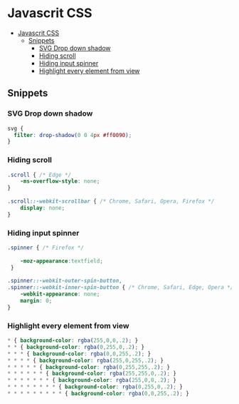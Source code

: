 # Javascrit CSS

- [Javascrit CSS](#javascrit-css)
  - [Snippets](#snippets)
    - [SVG Drop down shadow](#svg-drop-down-shadow)
    - [Hiding scroll](#hiding-scroll)
    - [Hiding input spinner](#hiding-input-spinner)
    - [Highlight every element from view](#highlight-every-element-from-view)

## Snippets

### SVG Drop down shadow

```css
svg {
  filter: drop-shadow(0 0 4px #ff0090);
}

```

### Hiding scroll

```css
.scroll { /* Edge */
    -ms-overflow-style: none;
}
    
.scroll::-webkit-scrollbar { /* Chrome, Safari, Opera, Firefox */
    display: none; 
}
```

### Hiding input spinner

```css
.spinner { /* Firefox */
    
    -moz-appearance:textfield;
 }
    
.spinner::-webkit-outer-spin-button,
.spinner::-webkit-inner-spin-button { /* Chrome, Safari, Edge, Opera */
    -webkit-appearance: none;
    margin: 0;
}
```

### Highlight every element from view

```css
* { background-color: rgba(255,0,0,.2); }
* * { background-color: rgba(0,255,0,.2); }
* * * { background-color: rgba(0,0,255,.2); }
* * * * { background-color: rgba(255,0,255,.2); }
* * * * * { background-color: rgba(0,255,255,.2); }
* * * * * * { background-color: rgba(255,255,0,.2); }
* * * * * * * { background-color: rgba(255,0,0,.2); }
* * * * * * * * { background-color: rgba(0,255,0,.2); }
* * * * * * * * * { background-color: rgba(0,0,255,.2); }
```
